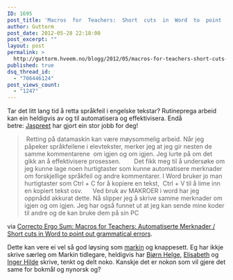 ```yaml
---
ID: 1695
post_title: 'Macros  for  Teachers:  Short  cuts  in  Word  to  point  out  grammatical  errors  (via  @JaspreetK1)'
author: Guttorm
post_date: 2012-05-28 22:18:00
post_excerpt: ""
layout: post
permalink: >
  http://guttorm.hveem.no/blogg/2012/05/macros-for-teachers-short-cuts-in-word-to-point-out-grammatical-errors-via-jaspreetk1/
published: true
dsq_thread_id:
  - "706446124"
post_views_count:
  - "1247"
---
```

Tar det litt lang tid å retta språkfeil i engelske tekstar? Rutineprega arbeid kan ein heldigvis av og til automatisera og effektivisera. Endå betre: <a href="https://twitter.com/#!/JaspreetK1" target="_blank">Jaspreet</a> har gjort ein stor jobb for deg!
<blockquote> Retting på datamaskin kan være møysommelig arbeid. Når jeg påpeker språkfeilene i elevtekster, merker jeg at jeg gir nesten de samme kommentarene  om igjen og om igjen. Jeg lurte på om det gikk an å effektivisere prosessen.        Det fikk meg til å undersøke om jeg kunne lage noen hurtigtaster som kunne automatisere merknader om forskjellige språkfeil og andre kommentarer. I Word bruker jo man hurtigtaster som Ctrl + C for å kopiere en tekst,  Ctrl + V til å lime inn en kopiert tekst osv.      Ved bruk av MAKROER i word har jeg oppnådd akkurat dette. Nå slipper jeg å skrive samme merknader om igjen og om igjen. Jeg har også funnet ut at jeg kan sende mine koder til andre og de kan bruke dem på sin PC</blockquote>
via <a href="http://jgloppen.blogspot.com/2012/05/macros-for-teachers-automatiserte.html?spref=tw">Correcto Ergo Sum: Macros for Teachers: Automatiserte Merknader / Short cuts in Word to point out grammatical errors</a>.

Dette kan vere ei vel så god løysing som <a href="http://delogbruk.wikispaces.com/Markin" target="_blank">markin</a> og knappesett. Eg har ikkje skrive særleg om Markin tidlegare, heldigvis har <a href="http://bjornhelge.blogspot.com/search?q=markin" target="_blank">Bjørn Helge</a>, <a href="http://pgelisa.wordpress.com" target="_blank">Elisabeth</a> og <a href="http://ingerhilde.com/?cat=19" target="_blank">Inger Hilde</a> skrive, tenkt og delt noko. Kanskje det er nokon som vil gjere det same for bokmål og nynorsk og?